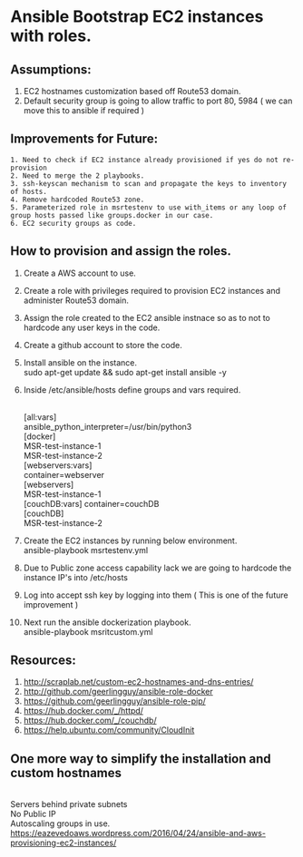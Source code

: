 # Ansible Bootstrap EC2 instances with roles.

## Assumptions:
   1. EC2 hostnames customization based off Route53 domain.
   2. Default security group is going to allow traffic to port 80, 5984 ( we can move this to ansible if required )
   
## Improvements for Future:
    1. Need to check if EC2 instance already provisioned if yes do not re-provision
    2. Need to merge the 2 playbooks.
    3. ssh-keyscan mechanism to scan and propagate the keys to inventory of hosts.
    4. Remove hardcoded Route53 zone.
    5. Parameterized role in msrtestenv to use with_items or any loop of group hosts passed like groups.docker in our case.
    6. EC2 security groups as code.

## How to provision and assign the roles.

1. Create a AWS account to use.
2. Create a role with privileges required to provision EC2 instances and administer Route53 domain.
3. Assign the role created to the EC2 ansible instnace so as to not to hardcode any user keys in the code.
4. Create a github account to store the code.
5. Install ansible on the instance.
<br /> sudo apt-get update && sudo apt-get install ansible -y
6. Inside /etc/ansible/hosts define groups and vars required.

   <br />[all:vars]
   <br />ansible_python_interpreter=/usr/bin/python3 
   <br />[docker]
   <br />MSR-test-instance-1
   <br />MSR-test-instance-2
   <br />[webservers:vars]
   <br />container=webserver
   <br />[webservers]
   <br />MSR-test-instance-1
   <br />[couchDB:vars]
   container=couchDB
   <br />[couchDB]
   <br />MSR-test-instance-2
  
7. Create the EC2 instances by running below environment.
   <br />ansible-playbook msrtestenv.yml

8. Due to Public zone access capability lack we are going to hardcode the instance IP's into /etc/hosts
9. Log into accept ssh key by logging into them ( This is one of the future improvement )
10. Next run the ansible dockerization playbook.
   <br />ansible-playbook msritcustom.yml

## Resources:
   1. http://scraplab.net/custom-ec2-hostnames-and-dns-entries/
   2. http://github.com/geerlingguy/ansible-role-docker
   3. https://github.com/geerlingguy/ansible-role-pip/
   4. https://hub.docker.com/_/httpd/
   5. https://hub.docker.com/_/couchdb/
   6. https://help.ubuntu.com/community/CloudInit
   
## One more way to simplify the installation and custom hostnames
<br /> Servers behind private subnets
<br /> No Public IP
<br /> Autoscaling groups in use.
<br /> https://eazevedoaws.wordpress.com/2016/04/24/ansible-and-aws-provisioning-ec2-instances/
